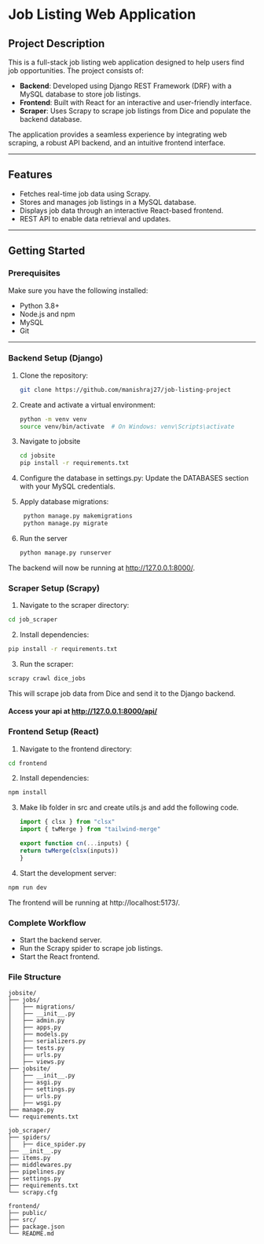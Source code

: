 # Job Listing Web Application

## Project Description
This is a full-stack job listing web application designed to help users find job opportunities. The project consists of:

- **Backend**: Developed using Django REST Framework (DRF) with a MySQL database to store job listings.
- **Frontend**: Built with React for an interactive and user-friendly interface.
- **Scraper**: Uses Scrapy to scrape job listings from Dice and populate the backend database.

The application provides a seamless experience by integrating web scraping, a robust API backend, and an intuitive frontend interface.

---

## Features
- Fetches real-time job data using Scrapy.
- Stores and manages job listings in a MySQL database.
- Displays job data through an interactive React-based frontend.
- REST API to enable data retrieval and updates.

---

## Getting Started

### Prerequisites
Make sure you have the following installed:
- Python 3.8+
- Node.js and npm
- MySQL
- Git

---

### Backend Setup (Django)
1. Clone the repository:
   ```bash
   git clone https://github.com/manishraj27/job-listing-project
   ```
2. Create and activate a virtual environment:
    ```bash
    python -m venv venv
    source venv/bin/activate  # On Windows: venv\Scripts\activate
    ```
3. Navigate to jobsite
    ```bash
    cd jobsite
    pip install -r requirements.txt
    ```

4. Configure the database in settings.py: Update the DATABASES section with your MySQL credentials.
 
5. Apply database migrations:
   ```bash
    python manage.py makemigrations
    python manage.py migrate
    ```
6. Run the server
   ```bash
   python manage.py runserver
   ```
  The backend will now be running at http://127.0.0.1:8000/.


### Scraper Setup (Scrapy)

1. Navigate to the scraper directory:
```bash
cd job_scraper
```
2. Install dependencies:
```bash
pip install -r requirements.txt
```
3. Run the scraper:
```bash
scrapy crawl dice_jobs
```


This will scrape job data from Dice and send it to the Django backend.
#### Access your api at http://127.0.0.1:8000/api/ 
### Frontend Setup (React)
1. Navigate to the frontend directory:
```bash
cd frontend
```
2. Install dependencies:
```bash
npm install
```

3. Make lib folder in src and create utils.js and add the following code.
   ```javascript
   import { clsx } from "clsx"
   import { twMerge } from "tailwind-merge"

   export function cn(...inputs) {
   return twMerge(clsx(inputs))
   }
   ```

   
4. Start the development server:
```bash
npm run dev
```
The frontend will be running at http://localhost:5173/.

### Complete Workflow
- Start the backend server.
- Run the Scrapy spider to scrape job listings.
- Start the React frontend.

### File Structure
```
jobsite/
├── jobs/
│   ├── migrations/
│   ├── __init__.py
│   ├── admin.py
│   ├── apps.py
│   ├── models.py
│   ├── serializers.py
│   ├── tests.py
│   ├── urls.py
│   ├── views.py
├── jobsite/
│   ├── __init__.py
│   ├── asgi.py
│   ├── settings.py
│   ├── urls.py
│   ├── wsgi.py
├── manage.py
└── requirements.txt

job_scraper/
├── spiders/
│   ├── dice_spider.py
├── __init__.py
├── items.py
├── middlewares.py
├── pipelines.py
├── settings.py
├── requirements.txt
└── scrapy.cfg

frontend/
├── public/
├── src/
├── package.json
└── README.md

```


    
